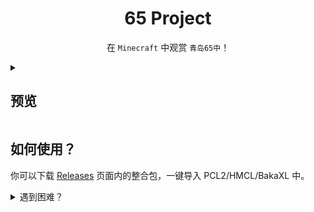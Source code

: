 <div align='center'>

# 65 Project

在 `Minecraft` 中观赏 `青岛65中`！

</div>

<details>
    <summary>

## 预览

</summary>

_暂无预览_

</details>

## 如何使用？

你可以下载 [Releases](releases) 页面内的整合包，一键导入 PCL2/HMCL/BakaXL 中。

<details>
<summary>遇到困难？</summary>


<details>
<summary>不会导入整合包？</summary><br>

> 以下图片来自[MCBBS](https://search.mcbbs.net/thread-1247765-1-1.html)。原帖更详细，建议访问原帖。

![PCL2](https://attachment.mcbbs.net/data/myattachment/forum/202107/10/145503kx8sor9cx92dzr9f.png)

![HMCL](https://attachment.mcbbs.net/data/myattachment/forum/202107/10/153050gnpzkense0onbzsx.jpg)

</details>

<details>
<summary>没有启动器？</summary><br>

[![](https://img.shields.io/badge/建议使用-PCL2-a5)](https://github.com/hex-dragon/pcl2)
![](https://img.shields.io/badge/建议使用-HMCL-a5)
</details>

</details>

